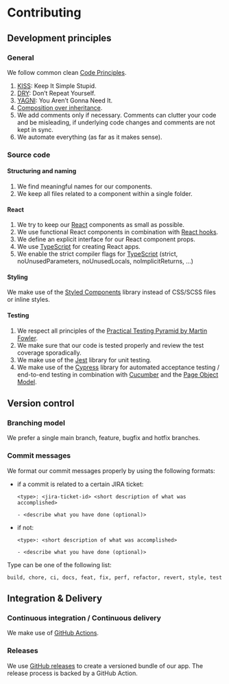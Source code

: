 # Contributing

## Development principles
### General

We follow common clean [Code Principles](https://x-team.com/blog/principles-clean-code/).

1. [KISS](https://en.wikipedia.org/wiki/KISS_principle): Keep It Simple Stupid.
2. [DRY](https://en.wikipedia.org/wiki/Don%27t_repeat_yourself): Don’t Repeat Yourself.
3. [YAGNI](https://en.wikipedia.org/wiki/You_aren%27t_gonna_need_it): You Aren’t Gonna Need It.
4. [Composition over inheritance](https://en.wikipedia.org/wiki/Composition_over_inheritance).
5. We add comments only if necessary. Comments can clutter your code and be misleading, if underlying code changes and comments are not kept in sync.
6. We automate everything (as far as it makes sense).

### Source code
#### Structuring and naming

1. We find meaningful names for our components.
2. We keep all files related to a component within a single folder.

#### React
1. We try to keep our [React](https://reactjs.org/) components as small as possible.
2. We use functional React components in combination with [React hooks](https://reactjs.org/docs/hooks-intro.html).
3. We define an explicit interface for our React component props.
4. We use [TypeScript](https://www.typescriptlang.org/) for creating React apps.
5. We enable the strict compiler flags for [TypeScript](https://www.typescriptlang.org/) (strict, noUnusedParameters, noUnusedLocals, noImplicitReturns, …)

#### Styling

We make use of the [Styled Components](https://styled-components.com/) library instead of CSS/SCSS files or inline styles.

#### Testing

1. We respect all principles of the [Practical Testing Pyramid by Martin Fowler]( https://martinfowler.com/articles/practical-test-pyramid.html ).
2. We make sure that our code is tested properly and review the test coverage sporadically.
3. We make use of the [Jest](https://jestjs.io/docs/en/getting-started.html) library for unit testing.
4. We make use of the [Cypress](https://www.cypress.io/) library for automated acceptance testing / end-to-end testing in combination with [Cucumber](https://cucumber.io/) and the [Page Object Model]( https://martinfowler.com/bliki/PageObject.html ).

## Version control
### Branching model

We prefer a single main branch, feature, bugfix and hotfix branches.

### Commit messages

We format our commit messages properly by using the following formats:
* if a commit is related to a certain JIRA ticket:
  ```
  <type>: <jira-ticket-id> <short description of what was accomplished>

  - <describe what you have done (optional)>
  ```
* if not:
  ```
  <type>: <short description of what was accomplished>

  - <describe what you have done (optional)>
  ```

Type can be one of the following list:
```
build, chore, ci, docs, feat, fix, perf, refactor, revert, style, test
```
## Integration & Delivery

### Continuous integration / Continuous delivery

We make use of [GitHub Actions](https://github.com/features/actions).

### Releases

We use [GitHub releases](https://docs.github.com/en/github/administering-a-repository/releasing-projects-on-github/managing-releases-in-a-repository)
to create a versioned bundle of our app. The release process is backed by a GitHub Action.
